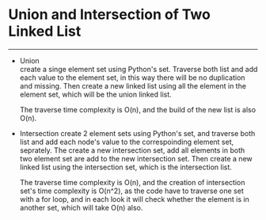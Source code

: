# Union and Intersection of Two Linked List

---

+ Union   
    create a singe element set using Python's set. Traverse both list and add each value to the element set, in this way there will be no duplication and missing.
    Then create a new linked list using all the element in the element set, which will be the union linked list.

    The traverse time complexity is O(n), and the build of the new list is also O(n).


+ Intersection
  create 2 element sets using Python's set, and traverse both list and add each node's value to the correspoinding element set, seprately. The create a new intersection set, add all elements in both two element set are add to the new intersection set. Then create a new linked list using the intersection set, which is the intersection list.

   The traverse time complexity is O(n), and the creation of intersection set's time complexity is O(n^2), as the code have to traverse one set with a for loop, and in each look it will check whether the element is in another set, which will take O(n) also.
    

